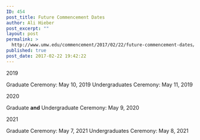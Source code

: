 ```yaml
---
ID: 454
post_title: Future Commencement Dates
author: Ali Hieber
post_excerpt: ""
layout: post
permalink: >
  http://www.umw.edu/commencement/2017/02/22/future-commencement-dates/
published: true
post_date: 2017-02-22 19:42:22
---
```

2019

Graduate Ceremony: May 10, 2019
Undergraduates Ceremony: May 11, 2019

2020

Graduate <strong>and</strong> Undergraduate Ceremony: May 9, 2020

2021

Graduate Ceremony: May 7, 2021
Undergraduates Ceremony: May 8, 2021